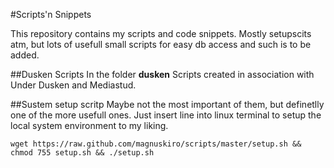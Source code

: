 #Scripts'n Snippets

This repository contains my scripts and code snippets.
Mostly setupscits atm, but lots of usefull small scripts for easy db access and
such is to be added. 

##Dusken Scripts
In the folder **dusken**
Scripts created in association with Under Dusken and Mediastud.

##Sustem setup scritp
Maybe not the most important of them, but definetlly one of the more usefull
ones. Just insert line into linux terminal to setup the local system environment to my liking.

	wget https://raw.github.com/magnuskiro/scripts/master/setup.sh && chmod 755	setup.sh && ./setup.sh


